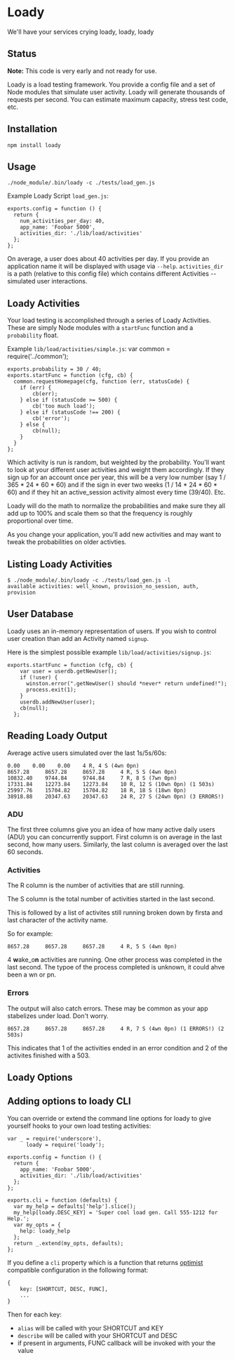 Loady
=====

We'll have your services crying loady, loady, loady

Status
------

**Note:** This code is very early and not ready for use.

Loady is a load testing framework. You provide a config file and a set of
Node modules that simulate user activity. Loady will generate thousands of
requests per second. You can estimate maximum capacity, stress test code, etc.

Installation
------------

    npm install loady

Usage
-----

    ./node_module/.bin/loady -c ./tests/load_gen.js

Example Loady Script ``load_gen.js``:

    exports.config = function () {
      return {
        num_activities_per_day: 40,
        app_name: 'Foobar 5000',
        activities_dir: './lib/load/activities'
      };
    };

On average, a user does about 40 activities per day.  If you provide an application
name it will be displayed with usage via `--help`. ``activities_dir`` is a path
(relative to this config file) which contains different Activities -- simulated
user interactions.

Loady Activities
----------------

Your load testing is accomplished through a series of Loady Activities.
These are simply Node modules with a ``startFunc`` function and a
``probability`` float.

Example ``lib/load/activities/simple.js``:
    var common = require('../common');

    exports.probability = 30 / 40;
    exports.startFunc = function (cfg, cb) {
      common.requestHomepage(cfg, function (err, statusCode) {
        if (err) {
            cb(err);
        } else if (statusCode >= 500) {
            cb('too much load');
        } else if (statusCode !== 200) {
            cb('error');
        } else {
            cb(null);
        }
      }
    };

Which activity is run is random, but weighted by the probability. You'll
want to look at your different user activities and weight them accordingly. If
they sign up for an account once per year, this will be a very low number
(say 1 / 365 * 24 * 60 * 60) and if the sign in ever two weeks
(1 / 14 * 24 * 60 * 60) and if they hit an active_session activity almost
every time (39/40). Etc.

Loady will do the math to normalize the probabilities and make sure they all
add up to 100% and
scale them so that the frequency is roughly proportional over time.

As you change your application, you'll add new activities and may want to
tweak the probabilities on older activties.

Listing Loady Activities
------------------------

    $ ./node_module/.bin/loady -c ./tests/load_gen.js -l
    available activities: well_known, provision_no_session, auth, provision


User Database
-------------

Loady uses an in-memory representation of users. If you wish to control user
creation than add an Activity named ``signup``.

Here is the simplest possible example ``lib/load/activities/signup.js``:

    exports.startFunc = function (cfg, cb) {
        var user = userdb.getNewUser();
        if (!user) {
          winston.error(".getNewUser() should *never* return undefined!");
          process.exit(1);
        }
        userdb.addNewUser(user);
        cb(null);
      };

Reading Loady Output
--------------------

Average active users simulated over the last 1s/5s/60s:

    0.00    0.00    0.00    4 R, 4 S (4wn 0pn)
    8657.28     8657.28     8657.28     4 R, 5 S (4wn 0pn)
    10832.40    9744.84     9744.84     7 R, 8 S (7wn 0pn)
    17331.84    12273.84    12273.84    10 R, 12 S (10wn 0pn) (1 503s)
    25997.76    15704.82    15704.82    18 R, 18 S (18wn 0pn)
    38918.88    20347.63    20347.63    24 R, 27 S (24wn 0pn) (3 ERRORS!)

### ADU

The first three columns give you an idea of how many active daily users (ADU)
you can concurrently support. First column is on average in the last second,
how many users.
Similarly, the last column is averaged over the last 60 seconds.

### Activities

The R column is the number of activities that are still running.

The S column is the total number of activities started in the last second.

This is followed by a list of activites still running broken down by firsta
and last character of the activity name.

So for example:

    8657.28     8657.28     8657.28     4 R, 5 S (4wn 0pn)

4 **w**ake_o**n** activities are running. One other process was completed in
the last second. The typoe of the process completed is unknown, it could ahve
been a wn or pn.

### Errors

The output will also catch errors. These may be common as your app stabelizes
under load. Don't worry.

    8657.28     8657.28     8657.28     4 R, 7 S (4wn 0pn) (1 ERRORS!) (2 503s)

This indicates that 1 of the activities ended in an error condition and
2 of the activites finished with a 503.

Loady Options
-------------

Adding options to loady CLI
---------------------------

You can override or extend the command line options for loady to give yourself
hooks to your own load testing activities:


    var _ = require('underscore'),
          loady = require('loady');

    exports.config = function () {
      return {
        app_name: 'Foobar 5000',
        activities_dir: './lib/load/activities'
      };
    };

    exports.cli = function (defaults) {
      var my_help = defaults['help'].slice();
      my_help[loady.DESC_KEY] = 'Super cool load gen. Call 555-1212 for Help.';
      var my_opts = {
        help: loady_help
      };
      return _.extend(my_opts, defaults);
    };

If you define a ``cli`` property which is a function that returns
[optimist](https://github.com/substack/node-optimist) compatible configuration
in the following format:

    {
        key: [SHORTCUT, DESC, FUNC],
        ...
    }

Then for each key:

* ``alias`` will be called with your SHORTCUT and KEY
* ``describe`` will be called with your SHORTCUT and DESC
* if present in arguments, FUNC callback will be invoked with your the value